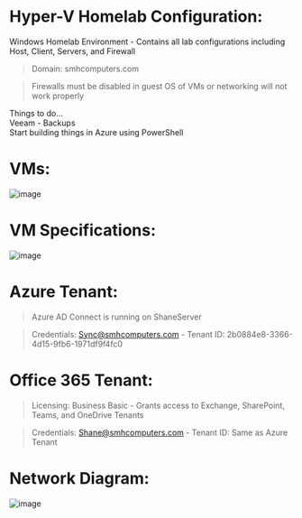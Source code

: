 # Hyper-V Homelab Configuration:

Windows Homelab Environment - Contains all lab configurations including Host, Client, Servers, and Firewall

>Domain: smhcomputers.com

>Firewalls must be disabled in guest OS of VMs or networking will not work properly

Things to do…<br>
Veeam - Backups<br>
Start building things in Azure using PowerShell<br>

# VMs:
![image](https://github.com/shanebagel/Homelab-Configuration/assets/99091402/96c4b1bf-e276-400a-a985-b35732ac00ab)


# VM Specifications:
![image](https://github.com/shanebagel/Homelab-Configuration/assets/99091402/35980032-8b28-4fd9-bad3-ea9d6781d1a7)

# Azure Tenant:

>Azure AD Connect is running on ShaneServer

>Credentials: Sync@smhcomputers.com - Tenant ID: 2b0884e8-3366-4d15-9fb6-1971df9f4fc0

# Office 365 Tenant:

>Licensing: Business Basic - Grants access to Exchange, SharePoint, Teams, and OneDrive Tenants

>Credentials: Shane@smhcomputers.com - Tenant ID: Same as Azure Tenant

# Network Diagram:
![image](https://github.com/shanebagel/Homelab-Configuration/assets/99091402/f1198526-8ad0-460c-86d9-43e4f059f63a)
